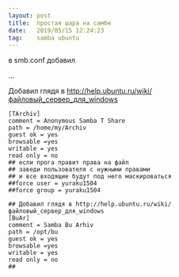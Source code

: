 ```yaml
---
layout: post
title:  простая шара на самбе
date:   2019/05/15 12:24:23
tag:    samba ubuntu
---
```


в smb.conf добавил

...

Добавил глядя в http://help.ubuntu.ru/wiki/файловый_сервер_для_windows

	[TArchiv] 
	comment = Anonymous Samba T Share 
	path = /home/my/Archiv 
	guest ok = yes
	browsable =yes
	writable = yes
	read only = no
	## если прога правит права на файл
	## заведи пользователя с нужными правами
	## и все входящие будут под него маскироваться
	##force user = yuraku1504
	##force group = yuraku1504

	## Добавил глядя в http://help.ubuntu.ru/wiki/файловый_сервер_для_windows
	[BuAr]
	comment = Samba Bu Arhiv
	path = /opt/bu
	guest ok = yes
	browsable =yes
	writable = yes
	read only = no
	##
